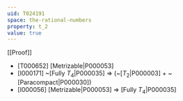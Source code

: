 ```yaml
---
uid: T024191
space: the-rational-numbers
property: t_2
value: true
---
```

[[Proof]]

* [T000652] [Metrizable|P000053]
* [I000171] ~[Fully $T_4$|P000035] => (~[$T_2$|P000003] + ~[Paracompact|P000030])
* [I000056] [Metrizable|P000053] => [Fully $T_4$|P000035]


